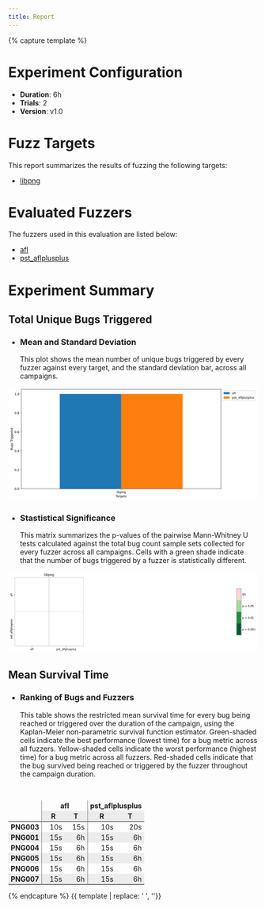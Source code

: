 ```yaml
---
title: Report
---
```



{% capture template %}



<div class="section">
    <h1>Experiment Configuration</h1>
    <ul class="browser-default">
        <li><b>Duration</b>: 6h</li>
        <li><b>Trials</b>: 2</li>
        <li><b>Version</b>: v1.0</li>
    </ul>
</div>
<div class="section">
    <h1>Fuzz Targets</h1>
    <p>This report summarizes the results of fuzzing the following targets:</p>
    <ul id="target-list" class="browser-default">
        <li><a href="targets/libpng.html">libpng</a></li>  
    </ul>
</div>

<div class="section">
    <h1>Evaluated Fuzzers</h1>
    <p>The fuzzers used in this evaluation are listed below:</p>
    <ul id="fuzzer-list" class="browser-default">
        <li><a href="fuzzers/afl.html">afl</a></li>
        <li><a href="fuzzers/pst_aflplusplus.html">pst_aflplusplus</a></li>
    </ul>
</div>

<!--
EXPERIMENT PARAMETERS WILL BE LISTED HERE
-->

<div class="section">
    <h1>Experiment Summary</h1>
    <div id="bugs-triggered">
        <h2>Total Unique Bugs Triggered</h2>
        <ul class="collapsible popout">
            <li>
                <div class="collapsible-header">
                    <h3>Mean and Standard Deviation</h3>
                </div>
                <div class="collapsible-body">
                    This plot shows the mean number of unique bugs triggered by every fuzzer against every target,
                    and the standard deviation bar, across all campaigns.
                </div>
            </li>
        </ul>
        <img class="materialboxed responsive-img" src="plot/summary_unique_bugs.svg">
        <ul class="collapsible popout">
            <li>
                <div class="collapsible-header">
                    <h3>Stastistical Significance</h3>
                </div>
                <div class="collapsible-body">
                    This matrix summarizes the p-values of the pairwise Mann-Whitney U tests calculated against the
                    total bug count sample sets collected for every fuzzer across all campaigns. Cells with a green
                    shade indicate that the number of bugs triggered by a fuzzer is statistically different.
                </div>
            </li>
        </ul>
        <img class="materialboxed responsive-img" src="plot/summary_signplot.svg">
    </div>
    <div id="mean-survival">
        <h2>Mean Survival Time</h2>
        <ul class="collapsible popout">
            <li>
                <div class="collapsible-header">
                    <h3>Ranking of Bugs and Fuzzers</h3>
                </div>
                <div class="collapsible-body">
                    This table shows the restricted mean survival time for every bug being reached or triggered over the
                    duration of the campaign, using the Kaplan-Meier non-parametric survival function estimator.
                    Green-shaded cells indicate the best performance (lowest time) for a bug metric across all fuzzers.
                    Yellow-shaded cells indicate the worst performance (highest time) for a bug metric across all fuzzers.
                    Red-shaded cells indicate that the bug survived being reached or triggered by the fuzzer throughout
                    the campaign duration.
                </div>
            </li>
        </ul>
        <div class="center">
            <a id="btn-colormap" class="btn-small waves-effect waves-light" style="margin-bottom: 10px; color: white; font-weight: normal;">
                <i class="material-icons left">color_lens</i>
                Change Colormap
            </a>
        </div>
        <script type="text/javascript">
            $('#btn-colormap').click(function() {
                stl = $('#survival_stylesheet');
                var href = stl.prop('href');
                if (href.includes('hiliter')) {
                    stl.prop('href', 'css/survival_heatmap.css');
                } else {
                    stl.prop('href', 'css/survival_hiliter.css');
                }
            });
        </script>
        <link id="survival_stylesheet" rel="stylesheet" href="css/survival_hiliter.css">
        <style type="text/css">
#T_survival_table tr:nth-child(even) {
  background-color: #ececec;
}
#T_survival_table tbody tr:hover {
  background-color: #d9edfd;
}
#T_survival_table thead tr:not(:last-child) .index_name {
  visibility: hidden;
}
#T_survival_table thead tr:nth-child(3) {
  display: none;
}
#T_survival_table tbody td {
  padding: 2px 5px 2px 15px;
  text-align: right;
}
#T_survival_table th {
  padding: 2px 5px 2px 5px;
  text-align: center;
}
#T_survival_table th {
  border-top: none;
  border-bottom: none;
  border-radius: 0px;
}
#T_survival_table  td {
  border-top: none;
  border-bottom: none;
  border-radius: 0px;
}
#T_survival_table  tr {
  border-top: none;
  border-bottom: none;
  border-radius: 0px;
}
#T_survival_table thead tr:first-child th:not(:last-child) {
  border-right: 1px solid #888888;
}
#T_survival_table  th:nth-child(odd):not(:last-child) {
  border-right: 1px solid #888888;
}
#T_survival_table  td:nth-child(odd):not(:last-child) {
  border-right: 1px solid #888888;
}
#T_survival_table  {
  border-collapse: collapse;
}
</style>
<table id="T_survival_table">
  <thead>
    <tr>
      <th class="index_name level0" >Fuzzer</th>
      <th id="T_survival_table_level0_col0" class="col_heading level0 col0" colspan="2">afl</th>
      <th id="T_survival_table_level0_col2" class="col_heading level0 col2" colspan="2">pst_aflplusplus</th>
    </tr>
    <tr>
      <th class="index_name level1" >Metric</th>
      <th id="T_survival_table_level1_col0" class="col_heading level1 col0" >R</th>
      <th id="T_survival_table_level1_col1" class="col_heading level1 col1" >T</th>
      <th id="T_survival_table_level1_col2" class="col_heading level1 col2" >R</th>
      <th id="T_survival_table_level1_col3" class="col_heading level1 col3" >T</th>
    </tr>
    <tr>
      <th class="index_name level0" >Bug ID</th>
      <th class="blank col0" >&nbsp;</th>
      <th class="blank col1" >&nbsp;</th>
      <th class="blank col2" >&nbsp;</th>
      <th class="blank col3" >&nbsp;</th>
    </tr>
  </thead>
  <tbody>
    <tr>
      <th id="T_survival_table_level0_row0" class="row_heading level0 row0" >PNG003</th>
      <td id="T_survival_table_row0_col0" class="data row0 col0" >10s</td>
      <td id="T_survival_table_row0_col1" class="data row0 col1" >15s</td>
      <td id="T_survival_table_row0_col2" class="data row0 col2" >10s</td>
      <td id="T_survival_table_row0_col3" class="data row0 col3" >20s</td>
    </tr>
    <tr>
      <th id="T_survival_table_level0_row1" class="row_heading level0 row1" >PNG001</th>
      <td id="T_survival_table_row1_col0" class="data row1 col0" >15s</td>
      <td id="T_survival_table_row1_col1" class="data row1 col1" >6h</td>
      <td id="T_survival_table_row1_col2" class="data row1 col2" >15s</td>
      <td id="T_survival_table_row1_col3" class="data row1 col3" >6h</td>
    </tr>
    <tr>
      <th id="T_survival_table_level0_row2" class="row_heading level0 row2" >PNG004</th>
      <td id="T_survival_table_row2_col0" class="data row2 col0" >15s</td>
      <td id="T_survival_table_row2_col1" class="data row2 col1" >6h</td>
      <td id="T_survival_table_row2_col2" class="data row2 col2" >15s</td>
      <td id="T_survival_table_row2_col3" class="data row2 col3" >6h</td>
    </tr>
    <tr>
      <th id="T_survival_table_level0_row3" class="row_heading level0 row3" >PNG005</th>
      <td id="T_survival_table_row3_col0" class="data row3 col0" >15s</td>
      <td id="T_survival_table_row3_col1" class="data row3 col1" >6h</td>
      <td id="T_survival_table_row3_col2" class="data row3 col2" >15s</td>
      <td id="T_survival_table_row3_col3" class="data row3 col3" >6h</td>
    </tr>
    <tr>
      <th id="T_survival_table_level0_row4" class="row_heading level0 row4" >PNG006</th>
      <td id="T_survival_table_row4_col0" class="data row4 col0" >15s</td>
      <td id="T_survival_table_row4_col1" class="data row4 col1" >6h</td>
      <td id="T_survival_table_row4_col2" class="data row4 col2" >15s</td>
      <td id="T_survival_table_row4_col3" class="data row4 col3" >6h</td>
    </tr>
    <tr>
      <th id="T_survival_table_level0_row5" class="row_heading level0 row5" >PNG007</th>
      <td id="T_survival_table_row5_col0" class="data row5 col0" >15s</td>
      <td id="T_survival_table_row5_col1" class="data row5 col1" >6h</td>
      <td id="T_survival_table_row5_col2" class="data row5 col2" >15s</td>
      <td id="T_survival_table_row5_col3" class="data row5 col3" >6h</td>
    </tr>
  </tbody>
</table>
    </div>
</div>


{% endcapture %}
{{ template | replace: '    ', ''}}
